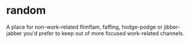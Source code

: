 # random
A place for non-work-related flimflam, faffing, hodge-podge or jibber-jabber you'd prefer to keep out of more focused work-related channels.
